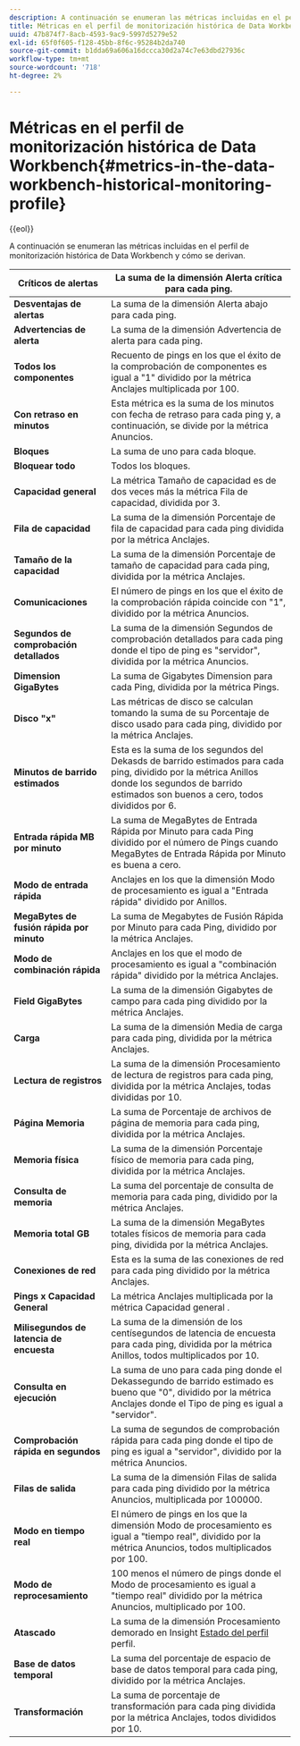 ```yaml
---
description: A continuación se enumeran las métricas incluidas en el perfil de monitorización histórica de Data Workbench y cómo se derivan.
title: Métricas en el perfil de monitorización histórica de Data Workbench
uuid: 47b874f7-8acb-4593-9ac9-5997d5279e52
exl-id: 65f0f605-f128-45bb-8f6c-95284b2da740
source-git-commit: b1dda69a606a16dccca30d2a74c7e63dbd27936c
workflow-type: tm+mt
source-wordcount: '718'
ht-degree: 2%

---
```


# Métricas en el perfil de monitorización histórica de Data Workbench{#metrics-in-the-data-workbench-historical-monitoring-profile}

{{eol}}

A continuación se enumeran las métricas incluidas en el perfil de monitorización histórica de Data Workbench y cómo se derivan.

| **Críticos de alertas** | La suma de la dimensión Alerta crítica para cada ping. |
|---|---|
| **Desventajas de alertas** | La suma de la dimensión Alerta abajo para cada ping. |
| **Advertencias de alerta** | La suma de la dimensión Advertencia de alerta para cada ping. |
| **Todos los componentes** | Recuento de pings en los que el éxito de la comprobación de componentes es igual a &quot;1&quot; dividido por la métrica Anclajes multiplicada por 100. |
| **Con retraso en minutos** | Esta métrica es la suma de los minutos con fecha de retraso para cada ping y, a continuación, se divide por la métrica Anuncios. |
| **Bloques** | La suma de uno para cada bloque. |
| **Bloquear todo** | Todos los bloques. |
| **Capacidad general** | La métrica Tamaño de capacidad es de dos veces más la métrica Fila de capacidad, dividida por 3. |
| **Fila de capacidad** | La suma de la dimensión Porcentaje de fila de capacidad para cada ping dividida por la métrica Anclajes. |
| **Tamaño de la capacidad** | La suma de la dimensión Porcentaje de tamaño de capacidad para cada ping, dividida por la métrica Anclajes. |
| **Comunicaciones** | El número de pings en los que el éxito de la comprobación rápida coincide con &quot;1&quot;, dividido por la métrica Anuncios. |
| **Segundos de comprobación detallados** | La suma de la dimensión Segundos de comprobación detallados para cada ping donde el tipo de ping es &quot;servidor&quot;, dividida por la métrica Anuncios. |
| **Dimension GigaBytes** | La suma de Gigabytes Dimension para cada Ping, dividida por la métrica Pings. |
| **Disco &quot;x&quot;** | Las métricas de disco se calculan tomando la suma de su Porcentaje de disco usado para cada ping, dividido por la métrica Anclajes. |
| **Minutos de barrido estimados** | Esta es la suma de los segundos del Dekasds de barrido estimados para cada ping, dividido por la métrica Anillos donde los segundos de barrido estimados son buenos a cero, todos divididos por 6. |
| **Entrada rápida MB por minuto** | La suma de MegaBytes de Entrada Rápida por Minuto para cada Ping dividido por el número de Pings cuando MegaBytes de Entrada Rápida por Minuto es buena a cero. |
| **Modo de entrada rápida** | Anclajes en los que la dimensión Modo de procesamiento es igual a &quot;Entrada rápida&quot; dividido por Anillos. |
| **MegaBytes de fusión rápida por minuto** | La suma de Megabytes de Fusión Rápida por Minuto para cada Ping, dividido por la métrica Anclajes. |
| **Modo de combinación rápida** | Anclajes en los que el modo de procesamiento es igual a &quot;combinación rápida&quot; dividido por la métrica Anclajes. |
| **Field GigaBytes** | La suma de la dimensión Gigabytes de campo para cada ping dividido por la métrica Anclajes. |
| **Carga** | La suma de la dimensión Media de carga para cada ping, dividida por la métrica Anclajes. |
| **Lectura de registros** | La suma de la dimensión Procesamiento de lectura de registros para cada ping, dividida por la métrica Anclajes, todas divididas por 10. |
| **Página Memoria** | La suma de Porcentaje de archivos de página de memoria para cada ping, dividida por la métrica Anclajes. |
| **Memoria física** | La suma de la dimensión Porcentaje físico de memoria para cada ping, dividida por la métrica Anclajes. |
| **Consulta de memoria** | La suma del porcentaje de consulta de memoria para cada ping, dividido por la métrica Anclajes. |
| **Memoria total GB** | La suma de la dimensión MegaBytes totales físicos de memoria para cada ping, dividida por la métrica Anclajes. |
| **Conexiones de red** | Esta es la suma de las conexiones de red para cada ping dividido por la métrica Anclajes. |
| **Pings x Capacidad General** | La métrica Anclajes multiplicada por la métrica Capacidad general . |
| **Milisegundos de latencia de encuesta** | La suma de la dimensión de los centísegundos de latencia de encuesta para cada ping, dividida por la métrica Anillos, todos multiplicados por 10. |
| **Consulta en ejecución** | La suma de uno para cada ping donde el Dekassegundo de barrido estimado es bueno que &quot;0&quot;, dividido por la métrica Anclajes donde el Tipo de ping es igual a &quot;servidor&quot;. |
| **Comprobación rápida en segundos** | La suma de segundos de comprobación rápida para cada ping donde el tipo de ping es igual a &quot;servidor&quot;, dividido por la métrica Anuncios. |
| **Filas de salida** | La suma de la dimensión Filas de salida para cada ping dividido por la métrica Anuncios, multiplicada por 100000. |
| **Modo en tiempo real** | El número de pings en los que la dimensión Modo de procesamiento es igual a &quot;tiempo real&quot;, dividido por la métrica Anuncios, todos multiplicados por 100. |
| **Modo de reprocesamiento** | 100 menos el número de pings donde el Modo de procesamiento es igual a &quot;tiempo real&quot; dividido por la métrica Anuncios, multiplicado por 100. |
| **Atascado** | La suma de la dimensión Procesamiento demorado en Insight [Estado del perfil](../../../home/monitoring-installation/monitoring-appendix/monitoring-profile-status.md#concept-d4cd7da41c8a42bab4aea25418264e64) perfil. |
| **Base de datos temporal** | La suma del porcentaje de espacio de base de datos temporal para cada ping, dividido por la métrica Anclajes. |
| **Transformación** | La suma de porcentaje de transformación para cada ping dividida por la métrica Anclajes, todos divididos por 10. |

